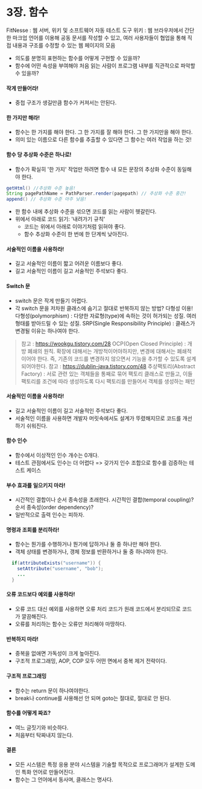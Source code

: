 # 3장. 함수
FitNesse : 웹 서버, 위키 및 소프트웨어 자동 테스트 도구
위키 : 웹 브라우저에서 간단한 마크업 언어를 이용해 공동 문서를 작성할 수 있고, 여러 사용자들이 협업을 통해 직접 내용과 구조를 수정할 수 있는 웹 페이지의 모음
- 의도를 분명히 표현하는 함수를 어떻게 구현할 수 있을까?
- 함수에 어떤 속성을 부여해야 처음 읽는 사람이 프로그램 내부를 직관적으로 파악할 수 있을까?

#### 작게 만들어라!
- 중첩 구조가 생길만큼 함수가 커져서는 안된다.

#### 한 가지만 해라!
- 함수는 한 가지를 해야 한다. 그 한 가지를 잘 해야 한다. 그 한 가지만을 해야 한다.
- 의미 있는 이름으로 다른 함수를 추출할 수 있다면 그 함수는 여러 작업을 하는 것!

#### 함수 당 추상화 수준은 하나로!
- 함수가 확실히 '한 가지' 작업만 하려면 함수 내 모든 문장의 추상화 수준이 동일해야 한다.
~~~java
getHtml() //추상화 수준 높음!
String pagePathName = PathParser.render(pagepath) // 추상화 수준 중간!
append() // 추상화 수준 아주 낮음!
~~~
- 한 함수 내에 추상화 수준을 섞으면 코드를 읽는 사람이 헷갈린다.
- 위에서 아래로 코드 읽기: '내려가기 규칙'
  - 코드는 위에서 아래로 이야기처럼 읽혀야 좋다.
  - 함수 추상화 수준이 한 번에 한 단계씩 낮아진다.

#### 서술적인 이름을 사용하라!
- 길고 서술적인 이름이 짧고 어려운 이름보다 좋다.
- 길고 서술적인 이름이 길고 서술적인 주석보다 좋다.

#### Switch 문
- switch 문은 작게 만들기 어렵다.
- 각 switch 문을 저차원 클래스에 숨기고 절대로 반복하지 않는 방법? 다형성 이용!
다형성(polymorphism) : 다양한 자료형(type)에 속하는 것이 허가되는 성질. 여러 형태를 받아드릴 수 있는 성질.
SRP(Single Responsibility Principle) : 클래스가 변경될 이유는 하나여야 한다.
> 참고 : https://wookgu.tistory.com/28
OCP(Open Closed Principle) : 개방 폐쇄의 원칙. 확장에 대해서는 개방적이어야하지만, 변경에 대해서는 폐쇄적이어야 한다. 즉, 기존의 코드를 변경하지 않으면서 기능을 추가할 수 있도록 설계되어야한다.
> 참고 : https://dublin-java.tistory.com/48
추상팩토리(Abstract Factory) : 서로 관련 있는 객체들을 통째로 묶어 팩토리 클래스로 만들고, 이들 팩토리를 조건에 따라 생성하도록 다시 팩토리를 만들어서 객체를 생성하는 패턴

#### 서술적인 이름을 사용하라!
- 길고 서술적인 이름이 길고 서술적인 주석보다 좋다.
- 서술적인 이름을 사용하면 개발자 머릿속에서도 설계가 뚜렸해지므로 코드를 개선하기 쉬워진다.

#### 함수 인수
- 함수에서 이상적인 인수 개수는 0개다.
- 테스트 관점에서도 인수는 더 어렵다 => 갖가지 인수 조합으로 함수를 검증하는 테스트 케이스

#### 부수 효과를 일으키지 마라!
- 시간적인 결합이나 순서 종속성을 초래한다.
시간적인 결합(temporal coupling)?
순서 종속성(order dependency)?
- 일반적으로 출력 인수는 피하자.

#### 명령과 조회를 분리하라!
- 함수는 뭔가를 수행하거나 뭔가에 답하거나 둘 중 하나만 해야 한다.
- 객체 상태를 변경하거나, 갱체 정보를 반환하거나 둘 중 하나여야 한다.
~~~java
  if(attributeExists("username")) {
    setAttribute("username", "bob");
    ...
  }
~~~

#### 오류 코드보다 예외를 사용하라!
- 오류 코드 대신 예외를 사용하면 오류 처리 코드가 원래 코드에서 분리되므로 코드가 깔끔해진다.
- 오류를 처리하는 함수는 오류만 처리해야 마땅하다.

#### 반복하지 마라!
- 중복을 없애면 가독성이 크게 높아진다.
- 구조적 프로그래밍, AOP, COP 모두 어떤 면에서 중복 제거 전략이다.

#### 구조적 프로그래밍
- 함수는 return 문이 하나여야한다.
- break나 continue를 사용해선 안 되며 goto는 절대로, 절대로 안 된다.

#### 함수를 어떻게 짜죠?
- 여느 글짓기와 비슷하다.
- 처음부터 탁짜내지 않는다.

#### 결론
- 모든 시스템은 특정 응용 분야 시스템을 기술할 목적으로 프로그래머가 설계한 도메인 특화 언어로 만들어진다.
- 함수는 그 언어에서 동사며, 클래스는 명사다.